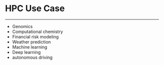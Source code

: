 # HPC Use Case
---

* Genomics
* Computational chemistry
* Financial risk modeling
* Weather prediction
* Machine learning
* Deep learning
* autonomous driving